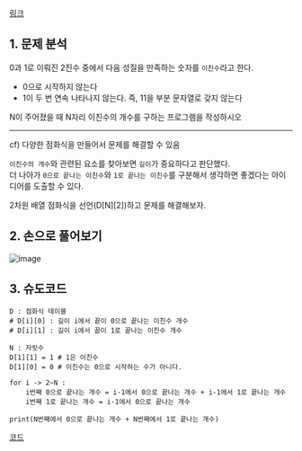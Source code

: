 [링크](https://www.acmicpc.net/problem/2193)

## 1. 문제 분석

0과 1로 이뤄진 2진수 중에서 다음 성질을 만족하는 숫자를 `이친수`라고 한다.

- 0으로 시작하지 않는다
- 1이 두 번 연속 나타나지 않는다. 즉, 11을 부분 문자열로 갖지 않는다 

N이 주어졌을 때 N자리 이친수의 개수를 구하는 프로그램을 작성하시오

---

cf) 다양한 점화식을 만들어서 문제를 해결할 수 있음

`이친수의 개수`와 관련된 요소를 찾아보면 `길이`가 중요하다고 판단했다.  
더 나아가 `0으로 끝나는 이친수`와 `1로 끝나는 이친수`를 구분해서 생각하면 좋겠다는 아이디어를 도출할 수 있다.

2차원 배열 점화식을 선언(D[N][2])하고 문제를 해결해보자.

## 2. 손으로 풀어보기 

![image](../../image/day26/86번_001.png)

## 3. 슈도코드 

``` 
D : 점화식 테이블 
# D[i][0] : 길이 i에서 끝이 0으로 끝나는 이친수 개수
# D[i][1] : 길이 i에서 끝이 1로 끝나는 이친수 개수

N : 자릿수
D[1][1] = 1 # 1은 이친수
D[1][0] = 0 # 이친수는 0으로 시작하는 수가 아니다.

for i -> 2~N : 
    i번째 0으로 끝나는 개수 = i-1에서 0으로 끝나는 개수 + i-1에서 1로 끝나는 개수
    i번째 1로 끝나는 개수 = i-1에서 0으로 끝나는 개수

print(N번째에서 0으로 끝나는 개수 + N번째에서 1로 끝나는 개수)
```

[코드](../../code/day26/86_이친수구하기.py)